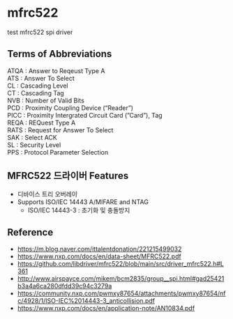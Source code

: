 # mfrc522
test mfrc522 spi driver

## Terms of Abbreviations
ATQA : Answer to Reqeust Type A   
ATS : Answer To Select  
CL : Cascading Level   
CT : Cascading Tag  
NVB : Number of Valid Bits  
PCD : Proximity Coupling Device (“Reader”)  
PICC : Proximity Intergrated Circuit Card (”Card”), Tag  
REQA : REQuest Type A   
RATS : Request for Answer To Select   
SAK : Select ACK   
SL : Security Level  
PPS : Protocol Parameter Selection


## MFRC522 드라이버 Features
- 디바이스 트리 오버레이
- Supports ISO/IEC 14443 A/MIFARE and NTAG
    - ISO/IEC 14443-3 : 초기화 및 충돌방지 

## Reference 
- https://m.blog.naver.com/ittalentdonation/221215499032
- https://www.nxp.com/docs/en/data-sheet/MFRC522.pdf
- https://github.com/libdriver/mfrc522/blob/main/src/driver_mfrc522.h#L361
- http://www.airspayce.com/mikem/bcm2835/group__spi.html#gad25421b3a4a6ca280dfdd39c94c3279a
- https://community.nxp.com/pwmxy87654/attachments/pwmxy87654/nfc/4928/1/ISO-IEC%2014443-3_anticollision.pdf
- https://www.nxp.com/docs/en/application-note/AN10834.pdf
